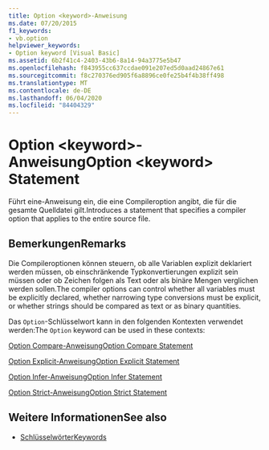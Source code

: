 ```yaml
---
title: Option <keyword>-Anweisung
ms.date: 07/20/2015
f1_keywords:
- vb.option
helpviewer_keywords:
- Option keyword [Visual Basic]
ms.assetid: 6b2f41c4-2403-43b6-8a14-94a3775e5b47
ms.openlocfilehash: f843955cc637ccdae091e207ed5d0aad24867e61
ms.sourcegitcommit: f8c270376ed905f6a8896ce0fe25b4f4b38ff498
ms.translationtype: MT
ms.contentlocale: de-DE
ms.lasthandoff: 06/04/2020
ms.locfileid: "84404329"
---
```

# <a name="option-keyword-statement"></a><span data-ttu-id="11212-102">Option \<keyword>-Anweisung</span><span class="sxs-lookup"><span data-stu-id="11212-102">Option \<keyword> Statement</span></span>
<span data-ttu-id="11212-103">Führt eine-Anweisung ein, die eine Compileroption angibt, die für die gesamte Quelldatei gilt.</span><span class="sxs-lookup"><span data-stu-id="11212-103">Introduces a statement that specifies a compiler option that applies to the entire source file.</span></span>  
  
## <a name="remarks"></a><span data-ttu-id="11212-104">Bemerkungen</span><span class="sxs-lookup"><span data-stu-id="11212-104">Remarks</span></span>  
 <span data-ttu-id="11212-105">Die Compileroptionen können steuern, ob alle Variablen explizit deklariert werden müssen, ob einschränkende Typkonvertierungen explizit sein müssen oder ob Zeichen folgen als Text oder als binäre Mengen verglichen werden sollen.</span><span class="sxs-lookup"><span data-stu-id="11212-105">The compiler options can control whether all variables must be explicitly declared, whether narrowing type conversions must be explicit, or whether strings should be compared as text or as binary quantities.</span></span>  
  
 <span data-ttu-id="11212-106">Das `Option`-Schlüsselwort kann in den folgenden Kontexten verwendet werden:</span><span class="sxs-lookup"><span data-stu-id="11212-106">The `Option` keyword can be used in these contexts:</span></span>  
  
 [<span data-ttu-id="11212-107">Option Compare-Anweisung</span><span class="sxs-lookup"><span data-stu-id="11212-107">Option Compare Statement</span></span>](option-compare-statement.md)  
  
 [<span data-ttu-id="11212-108">Option Explicit-Anweisung</span><span class="sxs-lookup"><span data-stu-id="11212-108">Option Explicit Statement</span></span>](option-explicit-statement.md)  
  
 [<span data-ttu-id="11212-109">Option Infer-Anweisung</span><span class="sxs-lookup"><span data-stu-id="11212-109">Option Infer Statement</span></span>](option-infer-statement.md)  
  
 [<span data-ttu-id="11212-110">Option Strict-Anweisung</span><span class="sxs-lookup"><span data-stu-id="11212-110">Option Strict Statement</span></span>](option-strict-statement.md)  
  
## <a name="see-also"></a><span data-ttu-id="11212-111">Weitere Informationen</span><span class="sxs-lookup"><span data-stu-id="11212-111">See also</span></span>

- [<span data-ttu-id="11212-112">Schlüsselwörter</span><span class="sxs-lookup"><span data-stu-id="11212-112">Keywords</span></span>](../keywords/index.md)
